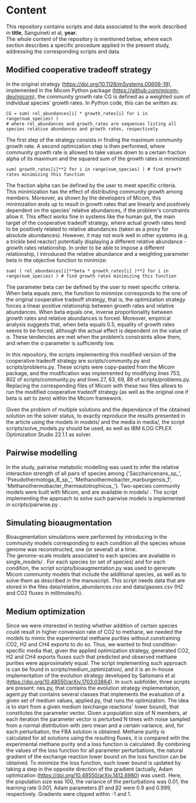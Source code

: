 # Content
This repository contains scripts and data associated to the work described in **title**, Sanguineti et al, **year**.  
The whole content of the repository is mentioned below, where each section describes a specific procedure applied in the present study, addressing the corresponding scripts and data. 
## Modified cooperative tradeoff strategy
In the original strategy (https://doi.org/10.1128/mSystems.00606-19), implemented in the Micom Python package (https://github.com/micom-dev/micom), the community growth rate CG is defined as a weighted sum of individual species’ growth rates. In Python code, this can be written as:
```
CG = sum( rel_abundances[i] * growth_rates[i] for i in range(num_species) )
# where rel_abundances and growth_rates are sequences listing all species relative abundances and growth rates, respectively
```
The first step of the strategy consists in finding the maximum community growth rate. A second optimization step is then performed, where community growth rate is allowed to take values down to a certain fraction alpha of its maximum and the squared sum of the growth rates is minimized:
```
sum( growth_rates[i]**2 for i in range(num_species) ) # find growth rates minimizing this function
```
The fraction alpha can be defined by the user to meet specific criteria.  
This minimization has the effect of distributing community growth among members. Moreover, as shown by the developers of Micom, this minimization ends up to result in growth rates that are linearly and positively dependent on the species’ relative abundances, if the problem's constraints allow it. This effect works fine in systems like the human gut, the main target of the cooperative tradeoff strategy, where actual growth rates tend to be positively related to relative abundances (taken as a proxy for absolute abundances). However, it may not work well in other systems (e.g. a trickle bed reactor) potentially displaying a different relative abundance - growth rates relationship. In order to be able to impose a different relationship, I introduced the relative abundance and a weighting parameter beta in the objective function to minimize:
```
sum( ( rel_abundances[i]**beta * growth_rates[i] )**2 for i in range(num_species) ) # find growth rates minimizing this function
```
The parameter beta can be defined by the user to meet specific criteria.  
When beta equals zero, the function to minimize corresponds to the one of the original cooperative tradeoff strategy, that is, the optimization strategy forces a linear positive relationship between growth rates and relative abundances. When beta equals one, inverse proportionality between growth rates and relative abundances is forced. Moreover, empirical analysis suggests that, when beta equals 0.5, equality of growth rates seems to be forced, although the actual effect is dependent on the value of α. These tendencies are met when the problem’s constraints allow them, and when the α parameter is sufficiently low.  

In this repository, the scripts implementing this modified version of the cooperative tradeoff strategy are scripts/community.py and scripts/problems.py. These scripts were copy-pasted from the Micom package, and the modification was implemented by modifying lines 753, 802 of scripts/community.py and lines 27, 63, 69, 88 of scripts/problems.py.  
Replacing the corresponding files of Micom with these two files allows to run the modified cooperative tradeoff strategy (as well as the original one if beta is set to zero) within the Micom framework.  

Given the problem of multiple solutions and the dependance of the obtained solution on the solver status, to exactly reproduce the results presented in the article using the models in models/ and the media in media/, the script scripts/solve_models.py should be used, as well as IBM ILOG CPLEX Optimization Studio 22.1.1 as solver.
## Pairwise modelling
In the study, pairwise metabolic modelling was used to infer the relative interaction strength of all pairs of species among {'Saccharicenans_sp_', 'Pseudothermotoga_B_sp_', 'Methanothermobacter_marburgensis_1', 'Methanothermobacter_thermautotrophicus_'}. Two-species community models were built with Micom, and are available in models/ .  The script implementing the approach to solve such pairwise models is implemented in scripts/pairwise.py .
## Simulating bioaugmentation
Bioaugmentation simulations were performed by introducing in the community models corresponding to each condition all the species whose genome was reconstructed, one (or several) at a time.  
The genome-scale models associated to each species are available in single_models/ . For each species (or set of species) and for each condition, the script scripts/bioaugmentation.py was used to generate Micom community models that include the additional species, as well as to solve them as described in the manuscript. This script needs data that are stored in the files data/relative_abundances.csv and data/gasses.csv (H2 and CO2 fluxes in millimoles/h).  
## Medium optimization
Since we were interested in testing whether addition of certain species could result in higher conversion rate of CO2 to methane, we needed the models to mimic the experimental methane purities without constraining CO2, H2 and CH4 exports to do so. Thus, we wanted to find condition-specific media that, given the applied optimization strategy, generated CO2, H2 and CH4 exports fluxes such that predicted and observed methane purities were approximately equal. 
The script implementing such approach is can be found in scripts/medium_optimization/, and it is an in-house implementation of the evolution strategy developed by Salismans et al (https://doi.org/10.48550/arXiv.1703.03864). In such subfolder, three scripts are present: nes.py, that contains the evolution strategy implementation, agent.py that contains several classes that implements the evaluation of a given set of medium values, applied.py, that runs the optimization.
The idea is to start from a given medium (exchange reactions' lower bound), that constitutes the parameter vector. Given a population size of N members, at each iteration the parameter vector is perturbed N times with noise sampled from a normal distribution with zero mean and a certain variance, and, for each perturbation, the FBA solution is obtained. Methane purity is calculated for all solutions using the resulting fluxes, it is compared with the experimental methane purity and a loss function is calculated. By combining the values of the loss function for all parameter perturbations, the natural gradient of the exchange reaction lower bound on the loss function can be obtained. To minimize the loss function, such lower bound is updated by taking a step in the opposite direction of the gradient (actually, Adam optimization (https://doi.org/10.48550/arXiv.1412.6980) was used). 
Here, the population size was 100, the variance of the perturbations was 0.01, the learning rate 0.001, Adam parameters β1 and β2 were 0.9 and 0.999, respectively. Gradients were clipped within -1 and 1.

  

